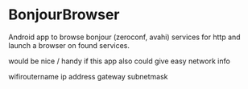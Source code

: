 # BonjourBrowser
Android app to browse bonjour (zeroconf, avahi) services for http and launch a browser on found services.


would be nice / handy if this app also could give easy network info

wifiroutername ip address gateway subnetmask 

